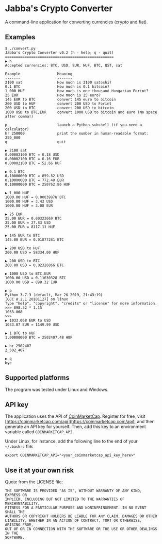 Jabba's Crypto Converter
========================

A command-line application for converting currencies (crypto and fiat).

Examples
--------

```
$ ./convert.py
Jabba's Crypto Converter v0.2 (h - help; q - quit)
==================================================
▶ h
Accepted currencies: BTC, USD, EUR, HUF, BTC, QST, sat

Example                 Meaning
-------                 -------
2100 sat                How much is 2100 satoshi?
0.1 BTC                 How much is 0.1 bitcoin?
1_000 HUF               How much is one thousand Hungarian Forint?
25 EUR                  How much is 25 euro?
145 EUR to BTC          convert 145 euro to bitcoin
200 USD to HUF          convert 200 USD to Forint
200 USD to BTC          convert 200 USD to bitcoin
1000 USD to BTC,EUR     convert 1000 USD to bitcoin and euro (No space after comma!)

p                       launch a Python subshell (if you need a calculator)
hr 250000               print the number in human-readable format: 250_000
q                       quit

▶ 2100 sat
0.00002100 BTC = 0.18 USD
0.00002100 BTC = 0.16 EUR
0.00002100 BTC = 52.66 HUF

▶ 0.1 BTC
0.10000000 BTC = 859.82 USD
0.10000000 BTC = 772.40 EUR
0.10000000 BTC = 250762.80 HUF

▶ 1_000 HUF
1000.00 HUF = 0.00039878 BTC
1000.00 HUF = 3.43 USD
1000.00 HUF = 3.08 EUR

▶ 25 EUR
25.00 EUR = 0.00323669 BTC
25.00 EUR = 27.83 USD
25.00 EUR = 8117.11 HUF

▶ 145 EUR to BTC
145.00 EUR = 0.01877281 BTC

▶ 200 USD to HUF
200.00 USD = 58334.00 HUF

▶ 200 USD to BTC
200.00 USD = 0.02326066 BTC

▶ 1000 USD to BTC,EUR
1000.00 USD = 0.11630328 BTC
1000.00 USD = 898.32 EUR

▶ p
Python 3.7.3 (default, Mar 26 2019, 21:43:19)
[GCC 8.2.1 20181127] on linux
Type "help", "copyright", "credits" or "license" for more information.
>>> 898.32 * 1.15
1033.068
>>>
▶ 1033.068 EUR to USD
1033.07 EUR = 1149.99 USD

▶ 1 BTC to HUF
1.00000000 BTC = 2502407.48 HUF

▶ hr 2502407
2_502_407

▶ q
bye
```

Supported platforms
-------------------

The program was tested under Linux and Windows.

API key
-------

The application uses the API of [CoinMarketCap](https://coinmarketcap.com/). Register for free, visit [https://coinmarketcap.com/api](https://coinmarketcap.com/api), and then generate an API key for yourself. Then, add this key to an environment variable called ``COINMARKETCAP_API``.

Under Linux, for instance, add the following line to the end of your ``~/.bashrc`` file:

```
export COINMARKETCAP_API="<your_coinmarketcap_api_key_here>"
```

Use it at your own risk
-----------------------

Quote from the LICENSE file:

```
THE SOFTWARE IS PROVIDED "AS IS", WITHOUT WARRANTY OF ANY KIND, EXPRESS OR
IMPLIED, INCLUDING BUT NOT LIMITED TO THE WARRANTIES OF MERCHANTABILITY,
FITNESS FOR A PARTICULAR PURPOSE AND NONINFRINGEMENT. IN NO EVENT SHALL THE
AUTHORS OR COPYRIGHT HOLDERS BE LIABLE FOR ANY CLAIM, DAMAGES OR OTHER
LIABILITY, WHETHER IN AN ACTION OF CONTRACT, TORT OR OTHERWISE, ARISING FROM,
OUT OF OR IN CONNECTION WITH THE SOFTWARE OR THE USE OR OTHER DEALINGS IN THE
SOFTWARE.
```
